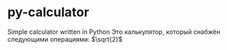 # py-calculator
Simple calculator written in Python
Это калькулятор, который снабжён следующими операциями: $\sqrt{2}$
